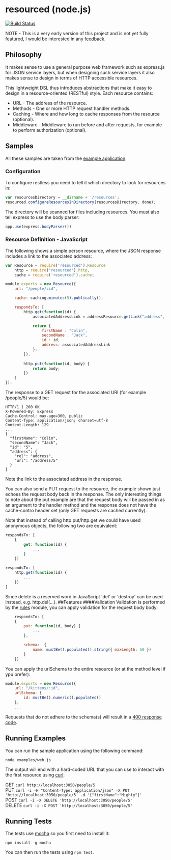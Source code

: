 # resourced (node.js)
[![Build Status](https://travis-ci.org/colin-jack/resourced.png)](https://travis-ci.org/#!/colin-jack/resourced)

NOTE - This is a very early version of this project and is not yet fully featured, I would be interested in any [feedback](https://resourced.uservoice.com/).

## Philosophy
It makes sense to use a general purpose web framework such as express.js for JSON service layers, but when designing such service layers it also makes sense to design in terms of HTTP accessible resources. 

This lightweight DSL thus introduces abstractions that make it easy to design in a resource-oriented (RESTful) style. Each resource contains:
* URL - The address of the resource.
* Methods - One or more HTTP request handler methods.
* Caching - Where and how long to cache responses from the resource (optional).
* Middleware - Middleware to run before and after requests, for example to perform authorization (optional).

## Samples
All these samples are taken from the [example application](#example).

### Configuration
To configure restless you need to tell it which directory to look for resources in:

```js
var resourcesDirectory = __dirname + '/resources';
resourced.configureResourcesInDirectory(resourcesDirectory, done);
```
The directory will be scanned for files including resources. You must also tell express to use the body parser:
```js
app.use(express.bodyParser())
```

### Resource Definition - JavaScript
The following shows a simple person resource, where the JSON response includes a link to the associated address:
```js
var Resource = require('resourced').Resource
    http = require('resourced').http,
    cache = require('resourced').cache;

module.exports = new Resource({
    url: "/people/:id",

    cache: caching.minutes(5).publically(),

    respondsTo: [
        http.get(function(id) {
            associatedAddressLink = addressResource.getLink("address", { id: "5"});

            return {
                firstName : "Colin",
                secondName : "Jack",
                id : id,
                address: associatedAddressLink
            };
        }),
        
        http.put(function(id, body) {
            return body;
        })
    ]
});
```
The response to a GET request for the associated URI (for example /people/5) would be:

    HTTP/1.1 200 OK
    X-Powered-By: Express
    Cache-Control: max-age=300, public
    Content-Type: application/json; charset=utf-8
    Content-Length: 129
    ...
    {
      "firstName": "Colin",
      "secondName": "Jack",
      "id": "5",
      "address": {
        "rel": "address",
        "url": "/address/5"
      }
    }
Note the link to the associated address in the response. 

You can also send a PUT request to the resource, the example shown just echoes the request body back in the response. The only interesting things to note about the put example are that the request body will be passed in as an argument to the handler method and the response does not have the cache-contro header set (only GET requests are cached currently).

Note that instead of calling http.put/http.get we could have used anonymous objects, the following two are equivalent:

```js
respondsTo: [
    {
        get: function(id) {
            ...
        }
    }]

respondsTo: [
    http.get(function(id) {
        ...
    })
]
```
Since delete is a reserved word in JavaScript 'del' or 'destroy' can be used instead, e.g. http.del(...).
##Features
####Validation
Validation is performed by the [rules](https://github.com/colin-jack/rules) module, you can apply validation for the request body body:
```js
    respondsTo: [
    {
        put: function(id, body) {
            ...
        },

        schema:  {
            name: mustBe().populated().string({ maxLength: 50 })
        }
    }]
```
You can apply the urlSchema to the entire resource (or at the method level if ypu prefer):
```js
module.exports = new Resource({
    url: "/kittens/:id",
    urlSchema: {
        id: mustBe().numeric().populated()
    },
    ...
```
Requests that do not adhere to the schema(s) will result in a [400 response code](http://www.w3.org/Protocols/rfc2616/rfc2616-sec10.html).

## <a name="example"/>Running Examples
You can run the sample application using the following command:

    node examples/web.js
    
The output will end with a hard-coded URL that you can use to interact with the first resource using [curl](https://httpkit.com/resources/HTTP-from-the-Command-Line/):

GET ```curl http://localhost:3050/people/5```<br/>
PUT ```curl -i -H "Content-Type: application/json" -X PUT 'http://localhost:3050/people/5' -d '{"firstName":"Mighty"}'```<br/>
POST ```curl -i -X DELETE 'http://localhost:3050/people/5'```<br/>
DELETE ```curl -i -X POST 'http://localhost:3050/people/5'```


## Running Tests
The tests use [mocha](http://visionmedia.github.com/mocha/) so you first need to install it:

    npm install -g mocha

You can then run the tests using ```npm test```.
